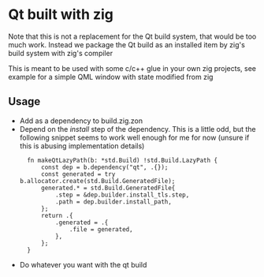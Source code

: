 # Qt built with zig

Note that this is not a replacement for the Qt build system, that would be too
much work. Instead we package the Qt build as an installed item by zig's build
system with zig's compiler

This is meant to be used with some c/c++ glue in your own zig projects, see
example for a simple QML window with state modified from zig

## Usage

* Add as a dependency to build.zig.zon
* Depend on the _install_ step of the dependency. This is a little odd, but the
  following snippet seems to work well enough for me for now (unsure if this is
  abusing implementation details)
  ```zig
    fn makeQtLazyPath(b: *std.Build) !std.Build.LazyPath {
        const dep = b.dependency("qt", .{});
        const generated = try b.allocator.create(std.Build.GeneratedFile);
        generated.* = std.Build.GeneratedFile{
            .step = &dep.builder.install_tls.step,
            .path = dep.builder.install_path,
        };
        return .{
            .generated = .{
                .file = generated,
            },
        };
    }
  ```
* Do whatever you want with the qt build
